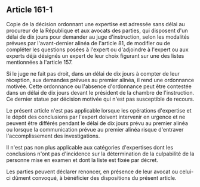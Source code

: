 Article 161-1
----
Copie de la décision ordonnant une expertise est adressée sans délai au
procureur de la République et aux avocats des parties, qui disposent d'un délai
de dix jours pour demander au juge d'instruction, selon les modalités prévues
par l'avant-dernier alinéa de l'article 81, de modifier ou de compléter les
questions posées à l'expert ou d'adjoindre à l'expert ou aux experts déjà
désignés un expert de leur choix figurant sur une des listes mentionnées à
l'article 157.

Si le juge ne fait pas droit, dans un délai de dix jours à compter de leur
réception, aux demandes prévues au premier alinéa, il rend une ordonnance
motivée. Cette ordonnance ou l'absence d'ordonnance peut être contestée dans un
délai de dix jours devant le président de la chambre de l'instruction. Ce
dernier statue par décision motivée qui n'est pas susceptible de recours.

Le présent article n'est pas applicable lorsque les opérations d'expertise et le
dépôt des conclusions par l'expert doivent intervenir en urgence et ne peuvent
être différés pendant le délai de dix jours prévu au premier alinéa ou lorsque
la communication prévue au premier alinéa risque d'entraver l'accomplissement
des investigations.

Il n'est pas non plus applicable aux catégories d'expertises dont les
conclusions n'ont pas d'incidence sur la détermination de la culpabilité de la
personne mise en examen et dont la liste est fixée par décret.

Les parties peuvent déclarer renoncer, en présence de leur avocat ou celui-ci
dûment convoqué, à bénéficier des dispositions du présent article.
